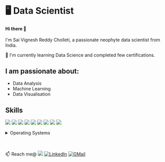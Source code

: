 # 🖥️ Data Scientist

#### Hi there 👋
I'm Sai Vignesh Reddy Cholleti, a passionate neophyte data scientist from India.
<!--
**VigneshReddy79/VigneshReddy79** is a ✨ _special_ ✨ repository because its `README.md` (this file) appears on your GitHub profile.

Here are some ideas to get you started:

- 🔭 I’m currently working on ...
- 🌱 I’m currently learning ...
- 👯 I’m looking to collaborate on ...
- 🤔 I’m looking for help with ...
- 💬 Ask me about ...
- 📫 How to reach me: ...
- 😄 Pronouns: ...
- ⚡ Fun fact: ...
-->
🌱 I'm currently learning Data Science and completed few certifications.
## I am passionate about:

- Data Analysis
- Machine Learning
- Data Visualisation

## Skills

<img src="https://img.shields.io/badge/Pandas -563d7c" /> <img src="https://img.shields.io/badge/Numpy -41b883" /> <img src="https://img.shields.io/badge/SQL -FF0000" /> <img src="https://img.shields.io/badge/Python -1cc4b4" /> <img src="https://img.shields.io/badge/JAVA -FF0000" /> <img src="https://img.shields.io/badge/MLalgorithms -ff7b19" /> 
<img src="https://img.shields.io/badge/HTML5-ff7851" /> 
<img src="https://img.shields.io/badge/CSS3-44b2fb" /> <img src="https://img.shields.io/badge/JavaScript -ffc742" /> 

<!--
</br>
<details>
	<summary>Tools</summary>
	<ul>
    	<li>Visual Studio Code</li>
		<li>Adobe Illustrator</li>
		<li>Adobe Photoshop</li>
		<li>Adobe After Effects</li>
    </ul>

</details>
-->

<details>
	<summary>Operating Systems</summary>
	<ul>
		<li>Windows</li>
        <li>Linux</li>
	</ul>
</details>
</br>
</br>

📫 Reach me@
<a href="https://drive.google.com/file/d/1h7gLmsMGwBEjek3JclMdLfTwtcwC0j23/view"><img src="https://img.shields.io/badge/🔽Download_My_CV-002366"/></a>
<a href="https://www.linkedin.com/in/sai-vignesh-reddy-cholleti-19708414b/"><img src="https://img.shields.io/badge/LinkedIn-%230077B5.svg?&style=flat-square&logo=linkedin&logoColor=white" alt="LinkedIn"></a>
<a href="mailto:reddy.vignesh.1997@gmail.com"><img src="https://img.shields.io/badge/-GMail-red.svg?&style=flat-square&logo=gmail&logoColor=white" alt="GMail"></a>
<!--
<a href="#"><img src="https://img.shields.io/badge/Instagram-%23E4405F.svg?&style=flat-square&logo=instagram&logoColor=white" alt="Instagram"></a>
<a href="#"><img src="https://img.shields.io/badge/Facebook-%231877F2.svg?&style=flat-square&logo=facebook&logoColor=white" alt="Facebook"></a>
-->
